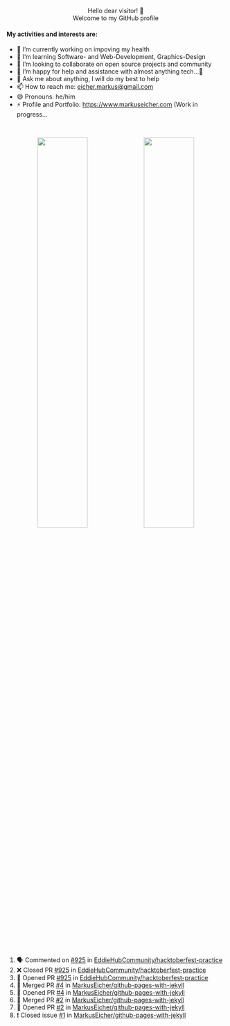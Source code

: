 <p align="center" color="blue">
  <span>Hello dear visitor! 👋</span></br>
  <span>Welcome to my GitHub profile</span></br>
</p>

#### My activities and interests are:

- 🔭 I’m currently working on impoving my health
- 🌱 I’m learning Software- and Web-Development, Graphics-Design
- 👯 I’m looking to collaborate on open source projects and community
- 🤔 I’m happy for help and assistance with almost anything tech...🤣
- 💬 Ask me about anything, I will do my best to help
- 📫 How to reach me: eicher.markus@gmail.com
- 😄 Pronouns: he/him
- ⚡ Profile and Portfolio: https://www.markuseicher.com (Work in progress... 
</br>

<p align="center">
    <img width="48%" src="https://github-readme-stats.vercel.app/api?username=markuseicher&show_icons=true&count_private=true&theme=merko" />
    <img width="48%" src="https://github-readme-streak-stats.herokuapp.com/?user=markuseicher&theme=merko" />
</p>

<!--START_SECTION:activity-->
1. 🗣 Commented on [#925](https://github.com/EddieHubCommunity/hacktoberfest-practice/issues/925) in [EddieHubCommunity/hacktoberfest-practice](https://github.com/EddieHubCommunity/hacktoberfest-practice)
2. ❌ Closed PR [#925](https://github.com/EddieHubCommunity/hacktoberfest-practice/pull/925) in [EddieHubCommunity/hacktoberfest-practice](https://github.com/EddieHubCommunity/hacktoberfest-practice)
3. 💪 Opened PR [#925](https://github.com/EddieHubCommunity/hacktoberfest-practice/pull/925) in [EddieHubCommunity/hacktoberfest-practice](https://github.com/EddieHubCommunity/hacktoberfest-practice)
4. 🎉 Merged PR [#4](https://github.com/MarkusEicher/github-pages-with-jekyll/pull/4) in [MarkusEicher/github-pages-with-jekyll](https://github.com/MarkusEicher/github-pages-with-jekyll)
5. 💪 Opened PR [#4](https://github.com/MarkusEicher/github-pages-with-jekyll/pull/4) in [MarkusEicher/github-pages-with-jekyll](https://github.com/MarkusEicher/github-pages-with-jekyll)
6. 🎉 Merged PR [#2](https://github.com/MarkusEicher/github-pages-with-jekyll/pull/2) in [MarkusEicher/github-pages-with-jekyll](https://github.com/MarkusEicher/github-pages-with-jekyll)
7. 💪 Opened PR [#2](https://github.com/MarkusEicher/github-pages-with-jekyll/pull/2) in [MarkusEicher/github-pages-with-jekyll](https://github.com/MarkusEicher/github-pages-with-jekyll)
8. ❗️ Closed issue [#1](https://github.com/MarkusEicher/github-pages-with-jekyll/issues/1) in [MarkusEicher/github-pages-with-jekyll](https://github.com/MarkusEicher/github-pages-with-jekyll)
<!--END_SECTION:activity-->
